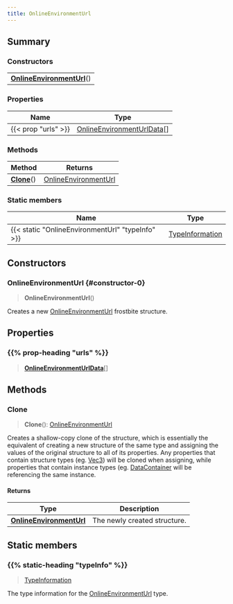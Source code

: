 ```yaml
---
title: OnlineEnvironmentUrl
---
```



## Summary
### Constructors
| |
| ----------- |
| **[OnlineEnvironmentUrl](#constructor-0)**() |

### Properties
| Name | Type |
| ---- | ---- |
| {{< prop "urls" >}} | [OnlineEnvironmentUrlData](/vext/ref/fb/onlineenvironmenturldata)[] |

### Methods
| Method | Returns |
| ------ | ---- |
| **[Clone](#clone)**() | [OnlineEnvironmentUrl](/vext/ref/fb/onlineenvironmenturl) |

### Static members
| Name | Type |
| ---- | ---- |
| {{< static "OnlineEnvironmentUrl" "typeInfo" >}} | [TypeInformation](/vext/ref/shared/class/typeinformation) |

## Constructors
### OnlineEnvironmentUrl {#constructor-0}
> **OnlineEnvironmentUrl**()

Creates a new [OnlineEnvironmentUrl](/vext/ref/fb/onlineenvironmenturl) frostbite structure.

## Properties
### {{% prop-heading "urls" %}}
> **[OnlineEnvironmentUrlData](/vext/ref/fb/onlineenvironmenturldata)**[]

## Methods
### Clone
> **Clone**(): [OnlineEnvironmentUrl](/vext/ref/fb/onlineenvironmenturl)

Creates a shallow-copy clone of the structure, which is essentially the equivalent of creating a new structure of the same type and assigning the values of the original structure to all of its properties. Any properties that contain structure types (eg. [Vec3](/vext/ref/shared/class/vec3)) will be cloned when assigning, while properties that contain instance types (eg. [DataContainer](/vext/ref/shared/class/datacontainer) will be referencing the same instance.

#### Returns
| Type | Description |
| ---- | ----------- |
| **[OnlineEnvironmentUrl](/vext/ref/fb/onlineenvironmenturl)** | The newly created structure. |

## Static members
### {{% static-heading "typeInfo" %}}
> [TypeInformation](/vext/ref/shared/class/typeinformation)

The type information for the [OnlineEnvironmentUrl](/vext/ref/fb/onlineenvironmenturl) type.

